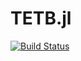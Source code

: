 # TETB.jl

[![Build Status](https://github.com/AntonioMoralesPerez/TETB.jl/actions/workflows/CI.yml/badge.svg?branch=main)](https://github.com/AntonioMoralesPerez/TETB.jl/actions/workflows/CI.yml?query=branch%3Amain)
